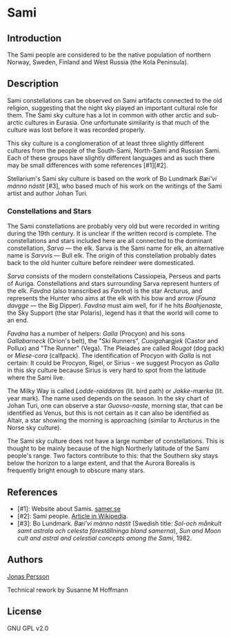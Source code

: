 # Sami

## Introduction

The Sami people are considered to be the native population of northern Norway,
Sweden, Finland and West Russia (the Kola Peninsula).

## Description

Sami constellations can be observed on Sami artifacts connected to the old
religion, suggesting that the night sky played an important cultural role for
them. The Sami sky culture has a lot in common with other arctic and sub-arctic
cultures in Eurasia. One unfortunate similarity is that much of the culture was
lost before it was recorded properly.

This sky culture is a conglomeration of at least three slightly different
cultures from the people of the South-Sami, North-Sami and Russian Sami. Each
of these groups have slightly different languages and as such there may be
small differences with some references [#1][#2].

Stellarium's Sami sky culture is based on the work of Bo Lundmark _Bæi'vi mánno
nástit_ [#3], who based much of his work on the writings of the Sami artist and
author Johan Turi.

### Constellations and Stars

The Sami constellations are probably very old but were recorded in writing
during the 19th century. It is unclear if the written record is complete. The
constellations and stars included here are all connected to the dominant
constellation, _Sarva_ — the elk. Sarva is the Sami name for elk, an
alternative name is _Sarvvis_ — Bull elk. The origin of this constellation
probably dates back to the old hunter culture before reindeer were
domesticated.

_Sarva_ consists of the modern constellations Cassiopeia, Perseus and parts of
Auriga. Constellations and stars surrounding Sarva represent hunters of the
elk. _Favdna_ (also transcribed as _Favtna_) is the star Arcturus, and
represents the Hunter who aims at the elk with his bow and arrow (_Fauna
davgge_ — the Big Dipper). _Favdna_ must aim well, for if he hits
_Boahjenaste_, the Sky Support (the star Polaris), legend has it that the world
will come to an end.

_Favdna_ has a number of helpers: _Galla_ (Procyon) and his sons _Gallabarneck_
(Orion's belt), the "Ski Runners", _Cuoigahægjek_ (Castor and Pollux) and "The
Runner" (Vega). The Pleiades are called _Rougot_ (dog pack) or _Miese-cora_
(calfpack). The identification of Procyon with _Galla_ is not certain: It could
be Procyon, Rigel, or Sirius - we suggest Procyon as _Galla_ in this sky
culture because Sirius is very hard to spot from the latitude where the Sami
live.

The Milky Way is called _Lodde-raiddaras_ (lit. bird path) or _Jakke-mærka_
(lit. year mark). The name used depends on the season. In the sky chart of
Johan Turi, one can observe a star _Guovso-naste_, morning star, that can be
identified as Venus, but this is not certain as it can also be identified as
Altair, a star showing the morning is approaching (similar to Arcturus in the
Norse sky culture).

The Sami sky culture does not have a large number of constellations. This is
thought to be mainly because of the high Northerly latitude of the Sami
people's range. Two factors contribute to this: that the Southern sky stays
below the horizon to a large extent, and that the Aurora Borealis is frequently
bright enough to obscure many stars.

## References

- [#1]: Website about Samis. [samer.se](http://samer.se/english)
- [#2]: Sami people. [Article in Wikipedia](http://en.wikipedia.org/wiki/Sami_people).
- [#3]: Bo Lundmark. _Bæi'vi mánno nástit_ (Swedish title: _Sol-och månkult samt astrala och celesta föreställninga bland samerna_), _Sun and Moon cult and astral and celestial concepts among the Sami_, 1982.

## Authors

[Jonas Persson](mailto:jonas.persson@physics.org)

Technical rework by Susanne M Hoffmann

## License

GNU GPL v2.0
